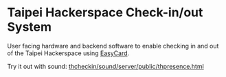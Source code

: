 # Taipei Hackerspace Check-in/out System

User facing hardware and backend software to enable
checking in and out of the Taipei Hackerspace using
[EasyCard][easycard].

[easycard]: http://en.wikipedia.org/wiki/EasyCard "EasyCard on Wikipedia"

Try it out with sound: [thcheckin/sound/server/public/thpresence.html][thpresence]

[thpresence]: http://rawgit.com/kaicarver/thcheckin/sound/server/public/thpresence.html
